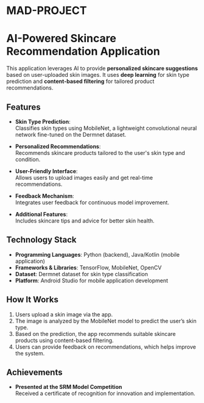 # MAD-PROJECT
# AI-Powered Skincare Recommendation Application

This application leverages AI to provide **personalized skincare suggestions** based on user-uploaded skin images. It uses **deep learning** for skin type prediction and **content-based filtering** for tailored product recommendations.

## Features

- **Skin Type Prediction**:  
  Classifies skin types using MobileNet, a lightweight convolutional neural network fine-tuned on the Dermnet dataset.

- **Personalized Recommendations**:  
  Recommends skincare products tailored to the user's skin type and condition.

- **User-Friendly Interface**:  
  Allows users to upload images easily and get real-time recommendations.

- **Feedback Mechanism**:  
  Integrates user feedback for continuous model improvement.

- **Additional Features**:  
  Includes skincare tips and advice for better skin health.

## Technology Stack

- **Programming Languages**: Python (backend), Java/Kotlin (mobile application)
- **Frameworks & Libraries**: TensorFlow, MobileNet, OpenCV
- **Dataset**: Dermnet dataset for skin type classification
- **Platform**: Android Studio for mobile application development

## How It Works

1. Users upload a skin image via the app.
2. The image is analyzed by the MobileNet model to predict the user’s skin type.
3. Based on the prediction, the app recommends suitable skincare products using content-based filtering.
4. Users can provide feedback on recommendations, which helps improve the system.

## Achievements

- **Presented at the SRM Model Competition**  
  Received a certificate of recognition for innovation and implementation.

